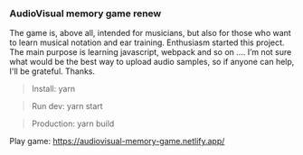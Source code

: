 ### AudioVisual memory game renew
The game is, above all, intended for musicians, but also for those who want to learn musical notation and ear training.
Enthusiasm started this project. The main purpose is learning javascript, webpack and so on .... 
I’m not sure what would be the best way to upload audio samples, so if anyone can help, I'll be grateful.
Thanks.

> Install: yarn

> Run dev: yarn start

> Production: yarn build

Play game: https://audiovisual-memory-game.netlify.app/
